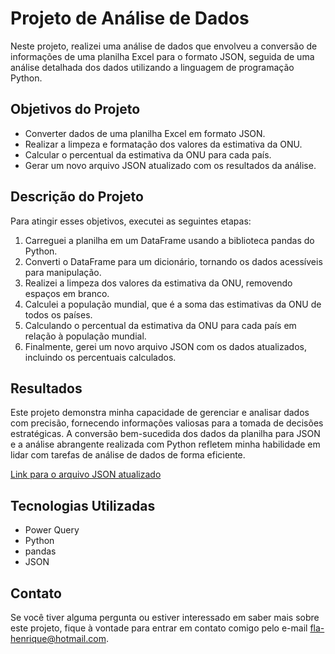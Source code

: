 # Projeto de Análise de Dados

Neste projeto, realizei uma análise de dados que envolveu a conversão de informações de uma planilha Excel para o formato JSON, seguida de uma análise detalhada dos dados utilizando a linguagem de programação Python.

## Objetivos do Projeto

- Converter dados de uma planilha Excel em formato JSON.
- Realizar a limpeza e formatação dos valores da estimativa da ONU.
- Calcular o percentual da estimativa da ONU para cada país.
- Gerar um novo arquivo JSON atualizado com os resultados da análise.

## Descrição do Projeto

Para atingir esses objetivos, executei as seguintes etapas:

1. Carreguei a planilha em um DataFrame usando a biblioteca pandas do Python.
2. Converti o DataFrame para um dicionário, tornando os dados acessíveis para manipulação.
3. Realizei a limpeza dos valores da estimativa da ONU, removendo espaços em branco.
4. Calculei a população mundial, que é a soma das estimativas da ONU de todos os países.
5. Calculando o percentual da estimativa da ONU para cada país em relação à população mundial.
6. Finalmente, gerei um novo arquivo JSON com os dados atualizados, incluindo os percentuais calculados.

## Resultados

Este projeto demonstra minha capacidade de gerenciar e analisar dados com precisão, fornecendo informações valiosas para a tomada de decisões estratégicas. A conversão bem-sucedida dos dados da planilha para JSON e a análise abrangente realizada com Python refletem minha habilidade em lidar com tarefas de análise de dados de forma eficiente.

[Link para o arquivo JSON atualizado](https://github.com/FlavioHenrique1/analise-dados-demograficos/blob/main/dados_atualizados.json)

## Tecnologias Utilizadas

- Power Query
- Python
- pandas
- JSON

## Contato

Se você tiver alguma pergunta ou estiver interessado em saber mais sobre este projeto, fique à vontade para entrar em contato comigo pelo e-mail [fla-henrique@hotmail.com](mailto:sfla-henrique@hotmail.com).


